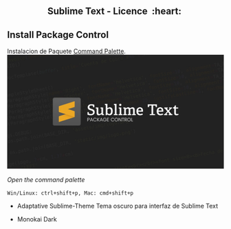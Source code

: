 <h2 align="center">Sublime Text - Licence &nbsp;:heart:&nbsp;</h2>

## Install Package Control

Instalacion de Paquete [Command Palette](https://packagecontrol.io/installation).<br>
![python](./images/sublime.jpg)

_Open the command palette_

```
Win/Linux: ctrl+shift+p, Mac: cmd+shift+p
```

- Adaptative Sublime-Theme
Tema oscuro para interfaz de Sublime Text

- Monokai Dark

